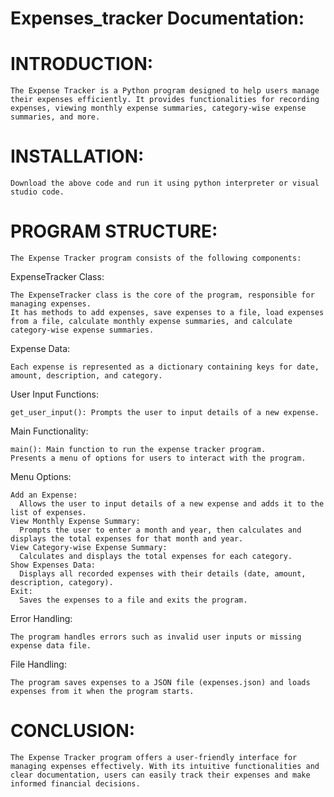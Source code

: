 # Expenses_tracker Documentation:


  # INTRODUCTION:
    The Expense Tracker is a Python program designed to help users manage their expenses efficiently. It provides functionalities for recording expenses, viewing monthly expense summaries, category-wise expense 
    summaries, and more.

  # INSTALLATION:
    Download the above code and run it using python interpreter or visual studio code.

  # PROGRAM STRUCTURE:
    The Expense Tracker program consists of the following components:
    
  ExpenseTracker Class:
  
    The ExpenseTracker class is the core of the program, responsible for managing expenses.
    It has methods to add expenses, save expenses to a file, load expenses from a file, calculate monthly expense summaries, and calculate category-wise expense summaries.
    
  Expense Data:
  
    Each expense is represented as a dictionary containing keys for date, amount, description, and category.
    
  User Input Functions:
  
    get_user_input(): Prompts the user to input details of a new expense.
    
  Main Functionality:
  
    main(): Main function to run the expense tracker program.
    Presents a menu of options for users to interact with the program.
    
  Menu Options:
  
    Add an Expense: 
      Allows the user to input details of a new expense and adds it to the list of expenses.
    View Monthly Expense Summary:
      Prompts the user to enter a month and year, then calculates and displays the total expenses for that month and year.
    View Category-wise Expense Summary: 
      Calculates and displays the total expenses for each category.
    Show Expenses Data: 
      Displays all recorded expenses with their details (date, amount, description, category).
    Exit: 
      Saves the expenses to a file and exits the program.

  Error Handling:
  
    The program handles errors such as invalid user inputs or missing expense data file.
    
  File Handling:
  
    The program saves expenses to a JSON file (expenses.json) and loads expenses from it when the program starts.

  # CONCLUSION:
    The Expense Tracker program offers a user-friendly interface for managing expenses effectively. With its intuitive functionalities and clear documentation, users can easily track their expenses and make           informed financial decisions.





